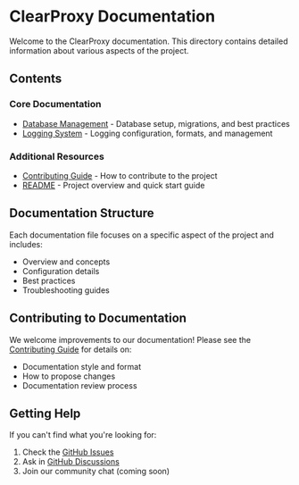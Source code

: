 # ClearProxy Documentation

Welcome to the ClearProxy documentation. This directory contains detailed information about various aspects of the project.

## Contents

### Core Documentation

- [Database Management](database.md) - Database setup, migrations, and best practices
- [Logging System](logging.md) - Logging configuration, formats, and management

### Additional Resources

- [Contributing Guide](../CONTRIBUTING.md) - How to contribute to the project
- [README](../README.md) - Project overview and quick start guide

## Documentation Structure

Each documentation file focuses on a specific aspect of the project and includes:
- Overview and concepts
- Configuration details
- Best practices
- Troubleshooting guides

## Contributing to Documentation

We welcome improvements to our documentation! Please see the [Contributing Guide](../CONTRIBUTING.md) for details on:
- Documentation style and format
- How to propose changes
- Documentation review process

## Getting Help

If you can't find what you're looking for:
1. Check the [GitHub Issues](https://github.com/foggymtndrifter/clearproxy/issues)
2. Ask in [GitHub Discussions](https://github.com/foggymtndrifter/clearproxy/discussions)
3. Join our community chat (coming soon) 
